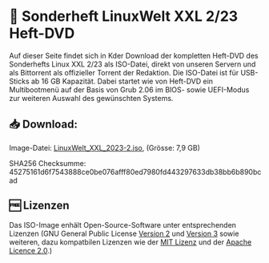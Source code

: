 # 💽 Sonderheft LinuxWelt XXL 2/23 Heft-DVD

Auf dieser Seite findet sich in Kder Download der kompletten Heft-DVD des Sonderhefts Linux XXL 2/23 als ISO-Datei, direkt von unseren Servern und als Bittorrent als offizieller Torrent der Redaktion. Die ISO-Datei ist für USB-Sticks ab 16 GB Kapazität. Dabei startet wie von Heft-DVD ein Multibootmenü auf der Basis von Grub 2.06 im BIOS- sowie UEFI-Modus zur weiteren Auswahl des gewünschten Systems.


## 📥 Download:

Image-Datei: [LinuxWelt_XXL_2023-2.iso](https://torrent.code2decode.com/LinuxWelt_XXL_2022-2/LinuxWelt_XXL_2022-2.iso), (Grösse: 7,9 GB)

SHA256 Checksumme: 45275161d6f7543888ce0be076afff80ed7980fd443297633db38bb6b890bcad


## 🆓 Lizenzen
Das ISO-Image enhält Open-Source-Software unter entsprechenden Lizenzen (GNU General Public License [Version 2](https://www.gnu.org/licenses/old-licenses/gpl-2.0.en.html) und [Version 3](https://www.gnu.org/licenses/gpl-3.0.en.html) sowie weiteren, dazu kompatbilen Lizenzen wie der [MIT Lizenz](https://opensource.org/licenses/MIT) und der [Apache Licence 2.0](https://www.apache.org/licenses/LICENSE-2.0).) 
